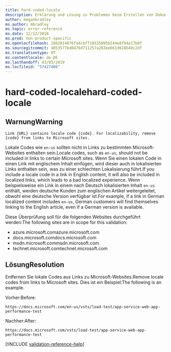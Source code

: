 ```yaml
---
title: hard-coded-locale
description: Erklärung und Lösung zu Problemen beim Erstellen von Dokumentationsartikeln – hard-coded-locale
author: meganbradley
ms.author: mbradley
ms.topic: error-reference
ms.date: 12/12/2018
ms.prod: non-product-specific
ms.openlocfilehash: 1862014076fa4cbff18535095b244e8f94a17b0f
ms.sourcegitcommit: 4053577bd0478d711257a283ee661d618b49c2df
ms.translationtype: HT
ms.contentlocale: de-DE
ms.lasthandoff: 03/05/2019
ms.locfileid: "57427406"
---
```

# <a name="hard-coded-locale"></a><span data-ttu-id="c6226-103">hard-coded-locale</span><span class="sxs-lookup"><span data-stu-id="c6226-103">hard-coded-locale</span></span>

## <a name="warning"></a><span data-ttu-id="c6226-104">Warnung</span><span class="sxs-lookup"><span data-stu-id="c6226-104">Warning</span></span>

`Link {URL} contains locale code {code}. For localizability, remove {code} from links to Microsoft sites.`

<span data-ttu-id="c6226-105">Lokale Codes wie `en-us` sollten nicht in Links zu bestimmten Microsoft-Websites enthalten sein.</span><span class="sxs-lookup"><span data-stu-id="c6226-105">Locale codes, such as `en-us`, should not be included in links to certain Microsoft sites.</span></span> <span data-ttu-id="c6226-106">Wenn Sie einen lokalen Code in einen Link mit englischem Inhalt einfügen, wird dieser auch in lokalisierten Links enthalten sein, was zu einer schlechten Lokalisierung führt.</span><span class="sxs-lookup"><span data-stu-id="c6226-106">If you include a locale code in a link in English content, it will also be included in localized links, which leads to a bad localized experience.</span></span> <span data-ttu-id="c6226-107">Wenn beispielsweise ein Link in einem nach Deutsch lokalisierten Inhalt `en-us` enthält, werden deutsche Kunden zum englischen Artikel weitergeleitet, obwohl eine deutsche Version verfügbar ist.</span><span class="sxs-lookup"><span data-stu-id="c6226-107">For example, if a link in German localized content includes `en-us`, German customers will find themselves linking to the English article, even if a German version is available.</span></span>

<span data-ttu-id="c6226-108">Diese Überprüfung soll für die folgenden Websites durchgeführt werden:</span><span class="sxs-lookup"><span data-stu-id="c6226-108">The following sites are in scope for this validation:</span></span>

- <span data-ttu-id="c6226-109">azure.microsoft.com</span><span class="sxs-lookup"><span data-stu-id="c6226-109">azure.microsoft.com</span></span>
- <span data-ttu-id="c6226-110">docs.microsoft.com</span><span class="sxs-lookup"><span data-stu-id="c6226-110">docs.microsoft.com</span></span>
- <span data-ttu-id="c6226-111">msdn.microsoft.com</span><span class="sxs-lookup"><span data-stu-id="c6226-111">msdn.microsoft.com</span></span>
- <span data-ttu-id="c6226-112">technet.microsoft.com</span><span class="sxs-lookup"><span data-stu-id="c6226-112">technet.microsoft.com</span></span>

## <a name="resolution"></a><span data-ttu-id="c6226-113">Lösung</span><span class="sxs-lookup"><span data-stu-id="c6226-113">Resolution</span></span>

<span data-ttu-id="c6226-114">Entfernen Sie lokale Codes aus Links zu Microsoft-Websites.</span><span class="sxs-lookup"><span data-stu-id="c6226-114">Remove locale codes from links to Microsoft sites.</span></span> <span data-ttu-id="c6226-115">Dies ist ein Beispiel:</span><span class="sxs-lookup"><span data-stu-id="c6226-115">The following is an example.</span></span>

<span data-ttu-id="c6226-116">Vorher:</span><span class="sxs-lookup"><span data-stu-id="c6226-116">Before:</span></span>

`https://docs.microsoft.com/en-us/vsts/load-test/app-service-web-app-performance-test`

<span data-ttu-id="c6226-117">Nachher:</span><span class="sxs-lookup"><span data-stu-id="c6226-117">After:</span></span>

`https://docs.microsoft.com/vsts/load-test/app-service-web-app-performance-test`

<!--make sure to add this file to your includes folder and verify the path-->
[!INCLUDE [validation-reference-help](includes/validation-reference-help.md)]